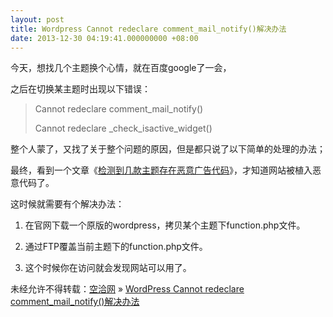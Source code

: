 ```yaml
---
layout: post
title: Wordpress Cannot redeclare comment_mail_notify()解决办法
date: 2013-12-30 04:19:41.000000000 +08:00
---
```


今天，想找几个主题换个心情，就在百度google了一会，

之后在切换某主题时出现以下错误：

> Cannot redeclare comment_mail_notify()
> 
> Cannot redeclare _check_isactive_widget()

整个人蒙了，又找了关于整个问题的原因，但是都只说了以下简单的处理的办法；

最终，看到一个文章《[检测到几款主题存在恶意广告代码](http://kongqia.com/31917.html)》，才知道网站被植入恶意代码了。

这时候就需要有个解决办法：

1. 在官网下载一个原版的wordpress，拷贝某个主题下function.php文件。

2. 通过FTP覆盖当前主题下的function.php文件。

3. 这个时候你在访问就会发现网站可以用了。

未经允许不得转载：[空洽网](http://kongqia.com) » [WordPress Cannot redeclare comment_mail_notify()解决办法](http://kongqia.com/31916.html)


